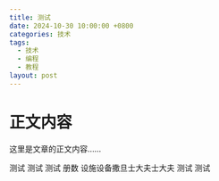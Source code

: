 ```yaml
---
title: 测试
date: 2024-10-30 10:00:00 +0800
categories: 技术
tags:
  - 技术
  - 编程
  - 教程
layout: post
---
```


# 正文内容
这里是文章的正文内容……

测试
测试
测试
册数
设施设备撒旦士大夫士大夫
测试
测试